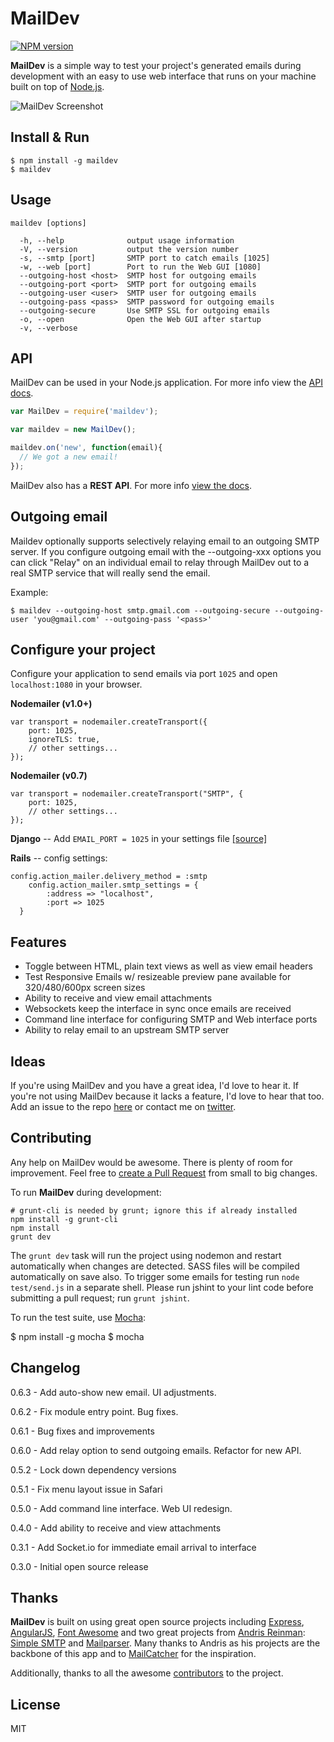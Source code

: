 # MailDev

[![NPM version](https://badge.fury.io/js/maildev.png)](http://badge.fury.io/js/maildev)

**MailDev** is a simple way to test your project's generated emails during development with an easy to use web interface that runs on your machine built on top of [Node.js](http://www.nodejs.org).

![MailDev Screenshot](https://dl.dropboxusercontent.com/u/50627698/maildev-01-05-14.png)

## Install & Run
	
	$ npm install -g maildev
	$ maildev

## Usage

    maildev [options]

      -h, --help              output usage information
      -V, --version           output the version number
      -s, --smtp [port]       SMTP port to catch emails [1025]
      -w, --web [port]        Port to run the Web GUI [1080]
      --outgoing-host <host>  SMTP host for outgoing emails
      --outgoing-port <port>  SMTP port for outgoing emails
      --outgoing-user <user>  SMTP user for outgoing emails
      --outgoing-pass <pass>  SMTP password for outgoing emails
      --outgoing-secure       Use SMTP SSL for outgoing emails
      -o, --open              Open the Web GUI after startup
      -v, --verbose

## API

MailDev can be used in your Node.js application. For more info view the 
[API docs](https://github.com/djfarrelly/MailDev/blob/master/docs/api.md).

```javascript
var MailDev = require('maildev');

var maildev = new MailDev();

maildev.on('new', function(email){
  // We got a new email!
});
```

MailDev also has a **REST API**. For more info 
[view the docs](https://github.com/djfarrelly/MailDev/blob/master/docs/rest.md).

## Outgoing email

Maildev optionally supports selectively relaying email to an outgoing SMTP server.  If you configure outgoing
email with the --outgoing-xxx options you can click "Relay" on an individual email to relay through MailDev out
to a real SMTP service that will really send the email.

  Example:

    $ maildev --outgoing-host smtp.gmail.com --outgoing-secure --outgoing-user 'you@gmail.com' --outgoing-pass '<pass>'

## Configure your project

Configure your application to send emails via port `1025` and open `localhost:1080` in your browser.

**Nodemailer (v1.0+)**

    var transport = nodemailer.createTransport({
        port: 1025,
        ignoreTLS: true,
        // other settings...
    });

**Nodemailer (v0.7)**

    var transport = nodemailer.createTransport("SMTP", {
        port: 1025,
        // other settings...
    });

**Django** -- Add `EMAIL_PORT = 1025` in your settings file [[source]](https://docs.djangoproject.com/en/dev/ref/settings/#std:setting-EMAIL_PORT)

**Rails** -- config settings:

    config.action_mailer.delivery_method = :smtp
        config.action_mailer.smtp_settings = {
            :address => "localhost",
            :port => 1025
      }

## Features

* Toggle between HTML, plain text views as well as view email headers
* Test Responsive Emails w/ resizeable preview pane available for 320/480/600px screen sizes
* Ability to receive and view email attachments
* Websockets keep the interface in sync once emails are received
* Command line interface for configuring SMTP and Web interface ports
* Ability to relay email to an upstream SMTP server

## Ideas

If you're using MailDev and you have a great idea, I'd love to hear it. If you're not using MailDev because it lacks a feature, I'd love to hear that too. Add an issue to the repo [here](https://github.com/djfarrelly/MailDev/issues/new) or contact me on [twitter](http://www.twitter.com/djfarrelly).

## Contributing

Any help on MailDev would be awesome. There is plenty of room for improvement. Feel free to [create a Pull Request](https://github.com/djfarrelly/MailDev/issues/new) from small to big changes. 

To run **MailDev** during development:

    # grunt-cli is needed by grunt; ignore this if already installed
    npm install -g grunt-cli
    npm install
    grunt dev

The `grunt dev` task will run the project using nodemon and restart automatically when changes are detected. SASS files will be compiled automatically on save also. To trigger some emails for testing run `node test/send.js` in a separate shell. Please run jshint to your lint code before submitting a pull request; run `grunt jshint`.

To run the test suite, use [Mocha](http://visionmedia.github.io/mocha/):

  $ npm install -g mocha
  $ mocha

## Changelog

0.6.3 - Add auto-show new email. UI adjustments.

0.6.2 - Fix module entry point. Bug fixes.

0.6.1 - Bug fixes and improvements

0.6.0 - Add relay option to send outgoing emails. Refactor for new API.

0.5.2 - Lock down dependency versions

0.5.1 - Fix menu layout issue in Safari

0.5.0 - Add command line interface. Web UI redesign.

0.4.0 - Add ability to receive and view attachments

0.3.1 - Add Socket.io for immediate email arrival to interface

0.3.0 - Initial open source release

## Thanks

**MailDev** is built on using great open source projects including [Express](http://expressjs.com), [AngularJS](http://angularjs.org/), [Font Awesome](http://fontawesome.io/) and two great projects from [Andris Reinman](https://github.com/andris9): [Simple SMTP](https://github.com/andris9/simplesmtp) and [Mailparser](https://github.com/andris9/mailparser). Many thanks to Andris as his projects are the backbone of this app and to [MailCatcher](http://mailcatcher.me/) for the inspiration.

Additionally, thanks to all the awesome [contributors](https://github.com/djfarrelly/MailDev/graphs/contributors)
to the project.

## License

MIT
